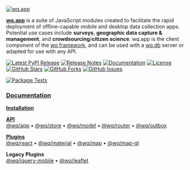 [![wq.app][logo]][docs]

[**wq.app**][docs] is a suite of JavaScript modules created to facilitate the rapid deployment of offline-capable mobile and desktop data collection apps.  Potential use cases include **surveys**, **geographic data capture & management**, and **crowdsourcing**/**citizen science**.  wq.app is the client component of the [wq framework], and can be used with a [wq.db] server or adapted for use with any API.

[![Latest PyPI Release](https://img.shields.io/pypi/v/wq.app.svg)](https://pypi.org/project/wq.app)
[![Release Notes](https://img.shields.io/github/release/wq/wq.app.svg)](https://github.com/wq/wq.app/releases)
[![Documentation](https://img.shields.io/badge/Docs-1.3-blue.svg)][docs]
[![License](https://img.shields.io/pypi/l/wq.app.svg)](https://wq.io/license)
[![GitHub Stars](https://img.shields.io/github/stars/wq/wq.app.svg)](https://github.com/wq/wq.app/stargazers)
[![GitHub Forks](https://img.shields.io/github/forks/wq/wq.app.svg)](https://github.com/wq/wq.app/network)
[![GitHub Issues](https://img.shields.io/github/issues/wq/wq.app.svg)](https://github.com/wq/wq.app/issues)

[![Package Tests](https://github.com/wq/wq.app/actions/workflows/test.yml/badge.svg)](https://github.com/wq/wq.app/actions/workflows/test.yml)

### [Documentation][docs]

[**Installation**][installation]

[**API**][api]
<br>
[@wq/app]
&bull;
[@wq/store]
&bull;
[@wq/model]
&bull;
[@wq/router]
&bull;
[@wq/outbox]

[**Plugins**][plugins]
<br>
[@wq/react]
&bull;
[@wq/material]
&bull;
[@wq/map]
&bull;
[@wq/map-gl]

**Legacy Plugins**
<br>
[@wq/jquery-mobile]
&bull;
[@wq/leaflet]

[logo]: https://wq.io/images/wq.app.svg
[docs]: https://wq.io/wq.app/

[installation]: https://wq.io/wq.app/#installation
[api]: https://wq.io/wq.app/#api
[@wq/app]: https://wq.io/@wq/app
[@wq/store]: https://wq.io/@wq/store
[@wq/model]: https://wq.io/@wq/model
[@wq/router]: https://wq.io/@wq/router
[@wq/outbox]: https://wq.io/@wq/outbox
[plugins]: https://wq.io/plugins/
[@wq/react]: https://wq.io/@wq/react
[@wq/material]: https://wq.io/@wq/material
[@wq/map]: https://wq.io/@wq/map
[@wq/map-gl]: https://wq.io/@wq/map-gl

[@wq/jquery-mobile]: https://github.com/wq/wq.app/tree/main/packages/jquery-mobile
[@wq/leaflet]: https://github.com/wq/wq.app/tree/main/packages/leaflet

[wq framework]: https://wq.io/
[wq.db]: https://wq.io/wq.db/
